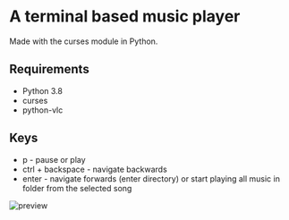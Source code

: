 # A terminal based music player #
Made with the curses module in Python.
## Requirements ##
* Python 3.8
* curses
* python-vlc
## Keys ##

* p - pause or play 
* ctrl + backspace - navigate backwards
* enter - navigate forwards (enter directory) or start playing all music in folder from the selected song

![preview](https://i.imgur.com/sqYtCO0.png)
